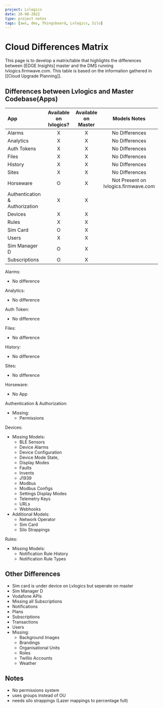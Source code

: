 ```yaml
---
project: Lvlogics
date: 26-08-2022
type: project notes
tags: [aws, dms, Thingsboard, Lvlogics, Silo]
---
```


# Cloud Differences Matrix
This page is to develop a matrix/table that highlights the differences between [EDGE Insights] master and the DMS running lvlogics.firmwave.com. This table is based on the information gathered in [[Cloud Upgrade Planning]].

## Differences between Lvlogics and Master Codebase(Apps)

| App                            | Available on lvlogics? | Available on Master |             Models Notes             |
|:------------------------------ |:----------------------:|:-------------------:|:------------------------------------:|
| Alarms                         |           X            |          X          |            No Differences            |
| Analytics                      |           X            |          X          |            No Differences            |
| Auth Tokens                    |           X            |          X          |            No Differences            |
| Files                          |           X            |          X          |            No Differences            |
| History                        |           X            |          X          |            No Differences            |
| Sites                          |           X            |          X          |            No Differences            |
| Horseware                      |           O            |          X          | Not Present on lvlogics.firmwave.com |
| Authentication & Authorization |           X            |          X          |                                      |
| Devices                        |           X            |          X          |                                      |
| Rules                          |           X            |          X          |                                      |
| Sim Card                       |           O            |          X          |                                      |
| Users                          |           X            |          X          |                                      |
| Sim Manager D                  |           O            |          X          |                                      |
| Subscriptions                  |           O            |          X          |                                      |


Alarms:
- No difference

Analytics:
- No difference

Auth Token:
- No difference

Files:
- No difference

History:
- No difference

Sites:
- No difference

Horseware:
- No App

Authentication & Authorization:
- Missing:
	- Permissions

Devices:
- Missing Models:
	- BLE Sensors
	- Device Alarms
	- Device Configuration 
	- Device Mode State,
	- Display Modes
	- Faults
	- Invents
	- J1939
	- Modbus
	- Modbus Configs
	- Settings Display Modes
	- Telemetry Keys
	- URLs
	- Webhooks
- Additional Models:
	- Network Operator
	- Sim Card
	- Silo Strappings

Rules: 
- Missing Models:
	- Notification Rule History
	- Notification Rule Types

## Other Differences
- Sim card is under device on Lvlogics but seperate on master
- Sim Manager D
- Vodafone APIs
- Missing all Subscriptions
- Notifications
- Plans
- Subscriptions
- Transactions
- Users
- Missing:
	- Background Images
	- Brandings
	- Organisational Units
	- Roles
	- Twillio Accounts
	- Weather

## Notes
- No permissions system
- uses groups instead of OU 
- needs silo strappings (Lazer mappings to percentage full)

